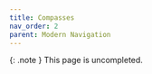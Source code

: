 ```yaml
---
title: Compasses
nav_order: 2
parent: Modern Navigation
---
```

{: .note }
This page is uncompleted.
